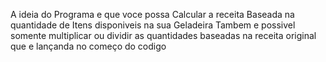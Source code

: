 A ideia do Programa e que voce possa Calcular a receita Baseada na quantidade de Itens disponiveis na sua Geladeira 
Tambem e possivel somente multiplicar ou dividir as quantidades baseadas na receita original que e lançanda no começo do codigo 
